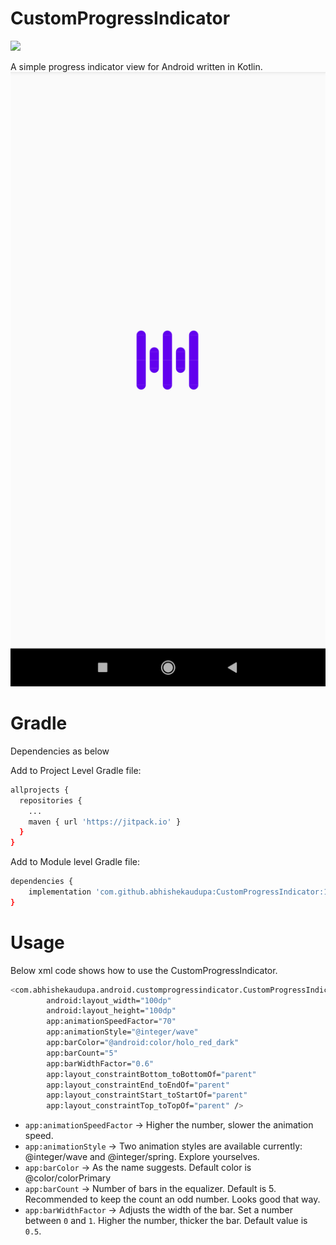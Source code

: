 # CustomProgressIndicator

[![](https://jitpack.io/v/abhishekaudupa/CustomProgressIndicator.svg)](https://jitpack.io/#abhishekaudupa/CustomProgressIndicator)

A simple progress indicator view for Android written in Kotlin.
![alt text](https://github.com/abhishekaudupa/CustomProgressIndicator/blob/master/device-2020-03-18-165850.png)

# Gradle
Dependencies as below

Add to Project Level Gradle file:
```sh
allprojects {
  repositories {
    ...
    maven { url 'https://jitpack.io' }
  }
}
```

Add to Module level Gradle file:
```sh
dependencies {
    implementation 'com.github.abhishekaudupa:CustomProgressIndicator:1.0.0'
}
```
# Usage
Below xml code shows how to use the CustomProgressIndicator.

```sh
<com.abhishekaudupa.android.customprogressindicator.CustomProgressIndicator
        android:layout_width="100dp"
        android:layout_height="100dp"
        app:animationSpeedFactor="70"
        app:animationStyle="@integer/wave"
        app:barColor="@android:color/holo_red_dark"
        app:barCount="5"
        app:barWidthFactor="0.6"
        app:layout_constraintBottom_toBottomOf="parent"
        app:layout_constraintEnd_toEndOf="parent"
        app:layout_constraintStart_toStartOf="parent"
        app:layout_constraintTop_toTopOf="parent" />
```
- ```app:animationSpeedFactor``` -> Higher the number, slower the animation speed.
- ```app:animationStyle``` -> Two animation styles are available currently: @integer/wave and @integer/spring. Explore yourselves.
- ```app:barColor``` -> As the name suggests. Default color is @color/colorPrimary
- ```app:barCount``` -> Number of bars in the equalizer. Default is 5. Recommended to keep the count an odd number. Looks good that way.
- ```app:barWidthFactor``` -> Adjusts the width of the bar. Set a number between ```0``` and ```1```. Higher the number, thicker the bar. Default value is ```0.5```.

